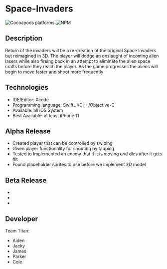 # Space-Invaders
![Cocoapods platforms](https://img.shields.io/cocoapods/p/ios?color=gree&label=Platform&logo=apple) ![NPM](https://img.shields.io/npm/l/l)




## Description
Return of the invaders will be a re-creation of the original Space Invaders but reimagined in 3D. The player will dodge an onslaught of incoming alien lasers while also fireing back in an attempt to eliminate the alien space crafts before they reach the player. As the game progresses the aliens will begin to move faster and shoot more frequently

## Technologies

* IDE/Editor: Xcode
* Programming language: SwiftUI/C++/Objective-C
* Available: all iOS System
* Best Available: at least iPhone 11

## Alpha Release
* Created player that can be controlled by swiping
* Given player functionality for shooting by tapping
* Tested to Implemented an enemy that if it is moving and dies after it gets hit
* Found placeholder sprites to use before we implement 3D model

## Beta Release
*
*
*

## Developer
Team Titan:

* Aiden
* Jacky
* James
* Parker
* Cole

